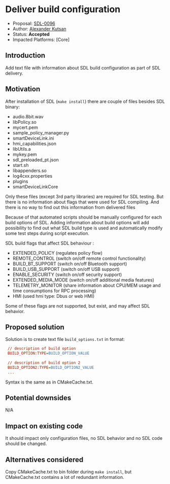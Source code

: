 # Deliver build configuration

* Proposal: [SDL-0096](0096-deliver-build-configuration.md)
* Author: [Alexander Kutsan](https://github.com/LuxoftAKutsan)
* Status: **Accepted**
* Impacted Platforms: [Core]

## Introduction

Add text file with information about SDL build configuration as part of SDL delivery. 

## Motivation

After installation of SDL (`make install`) there are couple of files besides SDL binary:

- audio.8bit.wav         
- libPolicy.so        
- mycert.pem  
- sample_policy_manager.py  
- smartDeviceLink.ini
- hmi_capabilities.json  
- libUtils.a          
- mykey.pem   
- sdl_preloaded_pt.json     
- start.sh
- libappenders.so        
- log4cxx.properties  
- plugins     
- smartDeviceLinkCore       


Only these files (except 3rd party libraries) are required for SDL testing.
But there is no information about flags that were used for SDL compiling. 
And there is no way to find out this information from delivered files

Because of that automated scripts should be manually configured for each build options of SDL.
Adding information about build options will add possibility to find out what SDL build type is used
and automatically modify some test steps during script execution. 

SDL build flags that affect SDL behaviour :
 - EXTENDED_POLICY (regulates policy flow)
 - REMOTE_CONTROL (switch on/off remote control functionality)
 - BUILD_BT_SUPPORT (switch on/off Bluetooth support)
 - BUILD_USB_SUPPORT (switch on/off USB support)
 - ENABLE_SECURITY (switch on/off security support)
 - EXTENDED_MEDIA_MODE (switch on/off additional media features)
 - TELEMETRY_MONITOR (share information about CPU/MEM usage and time consumptions for RPC processing) 
 - HMI (used hmi type: Dbus or web HMI)
 
Some of these flags are not supported, but exist, and may affect SDL behavior. 


## Proposed solution
Solution is to create text file `build_options.txt` in format:

```ini
 // description of build option
 BUILD_OPTION:TYPE=BUILD_OPTION_VALUE
 
 // description of build option 2
 BUILD_OPTION2:TYPE=BUILD_OPTION2_VALUE
 ... 
```
Syntax is the same as in CMakeCache.txt. 


## Potential downsides

N/A

## Impact on existing code

It should impact only configuration files, no SDL behavior and no SDL code should be changed. 

## Alternatives considered

Copy CMakeCache.txt to bin folder during `make install`, but CMakeCache.txt contains a lot of redundant information. 
